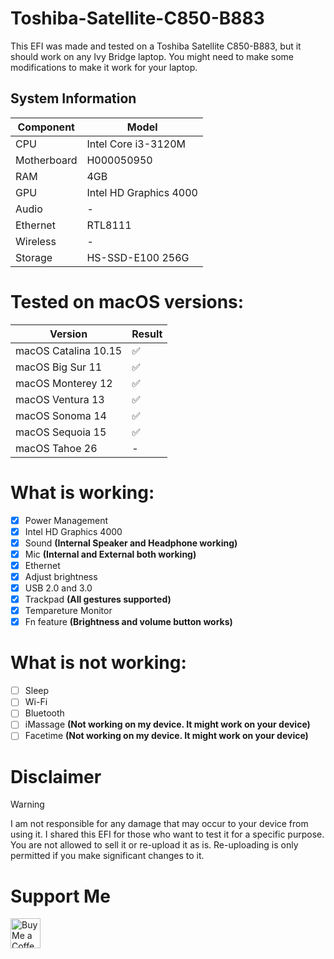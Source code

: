 # Toshiba-Satellite-C850-B883
This EFI was made and tested on a Toshiba Satellite C850-B883, but it should work on any Ivy Bridge laptop. You might need to make some modifications to make it work for your laptop.

## System Information

| **Component** | **Model**                             |
| ------------- | ------------------------------------- |
| CPU           | Intel Core i3-3120M                    |
| Motherboard   | H000050950                          |
| RAM           | 4GB                                   |
| GPU           | Intel HD Graphics 4000                |
| Audio         | -     |
| Ethernet      | RTL8111                               |
| Wireless      | -                  |
| Storage       | HS-SSD-E100 256G     |

# Tested on macOS versions:
| Version                                                                                  | Result 
|------------------------------------------------------------------------------------------|---------|
| macOS Catalina 10.15                                                                     | ✅     |
| macOS Big Sur 11                                                                         | ✅     |
| macOS Monterey 12                                                                        | ✅     | 
| macOS Ventura 13                                                                         | ✅     |
| macOS Sonoma 14                                                                          | ✅     |
| macOS Sequoia 15                                                                         | ✅     |
| macOS Tahoe 26                                                                           | -

# What is working:
- [x] Power Management
- [x] Intel HD Graphics 4000
- [x] Sound **(Internal Speaker and Headphone working)**
- [x] Mic **(Internal and External both working)**
- [x] Ethernet
- [x] Adjust brightness 
- [x] USB 2.0 and 3.0
- [x] Trackpad **(All gestures supported)**
- [x] Tempareture Monitor 
- [x] Fn feature **(Brightness and volume button works)**

# What is not working:
- [ ] Sleep
- [ ] Wi-Fi
- [ ] Bluetooth
- [ ] iMassage **(Not working on my device. It might work on your device)**
- [ ] Facetime **(Not working on my device. It might work on your device)**

# Disclaimer

> [!WARNING]
> 
> I am not responsible for any damage that may occur to your device from using it.
> I shared this EFI for those who want to test it for a specific purpose. You are not allowed to sell it or re-upload it as is.
Re-uploading is only permitted if you make significant changes to it.

# Support Me
</div>
<a href='https://ko-fi.com/H2H1Q9W7J' target='_blank'><img height='48' style='border:0px;height:48px;' src='https://storage.ko-fi.com/cdn/kofi6.png?v=8' border='0' alt='Buy Me a Coffee at ko-fi.com' /></a>
